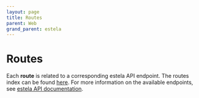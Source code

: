 ```yaml
---
layout: page
title: Routes
parent: Web
grand_parent: estela
---
```


# Routes
Each **route** is related to a corresponding estela API endpoint. The routes index can be found [here](https://github.com/bitmakerla/estela/blob/main/estela-web/src/routes/index.tsx).
For more information on the available endpoints, see [estela API documentation](https://estela.bitmaker.la/docs/estela/api/endpoints.html).
